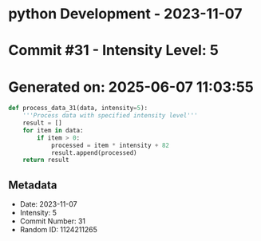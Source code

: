 ﻿# python Development - 2023-11-07
# Commit #31 - Intensity Level: 5
# Generated on: 2025-06-07 11:03:55
```python
def process_data_31(data, intensity=5):
    '''Process data with specified intensity level'''
    result = []
    for item in data:
        if item > 0:
            processed = item * intensity + 82
            result.append(processed)
    return result
```
## Metadata
- Date: 2023-11-07
- Intensity: 5
- Commit Number: 31
- Random ID: 1124211265
